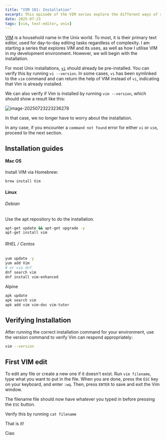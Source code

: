 ```yaml
---
title: "VIM 101: Installation"
excerpt: This episode of the VIM series explore the different ways of setting up vim on UNIX environment.
date: 2025-07-23
tags: [vim, text-editor, unix]
---
```


[VIM](https://www.vim.org/) is a household name in the Unix world. To most, it is their primary text editor, used for day-to-day editing tasks regardless of complexity. I am starting a series that explores VIM and its uses, as well as how I utilise VIM in my development environment. However, we will begin with the installation.

For most Unix installations, [`vi`](https://en.wikipedia.org/wiki/Vi_(text_editor)) should already be pre-installed. You can verify this by running `vi --version`. In some cases, `vi` has been symlinked to the `vim` command and can return the help of VIM instead of `vi`, indicating that Vim is already installed.

We can also verify if Vim is installed by running `vim --version`, which should show a result like this:

![image-20250723223236278](/assets/image-20250723223236278.png)

In that case, we no longer have to worry about the installation. 

In any case, if you encounter a `command not found` error for either `vi` or `vim`, proceed to the next section.

## Installation guides

#### Mac OS

Install VIM via Homebrew:

```bash
brew install Vim
```

#### Linux

###### Debian

Use the apt repository to do the installation.

```bash
apt-get update && apt-get upgrade -y
apt-get install vim
```

###### RHEL / Centos

```bash
yum update -y
yum add Vim
# or via dnf
dnf search vim
dnf install vim-enhanced
```

Alpine

```bash
apk update
apk search vim
apk add vim vim-doc vim-tutor
```

## Verifying Installation

After running the correct installation command for your environment, use the version command to verify Vim can respond appropriately:

```bash
vim --version
```

## First VIM edit
To edit any file or create a new one if it doesn't exist. Run `vim filename`, type what you want to put in the file. When you are done, press the `ESC` key on your keyboard, and enter `:wq`. Then, press `ENTER` to save and exit the Vim window.

The filename file should now have whatever you typed in before pressing the `ESC`  button.

Verify this by running `cat filename`

That is it!

Ciao
